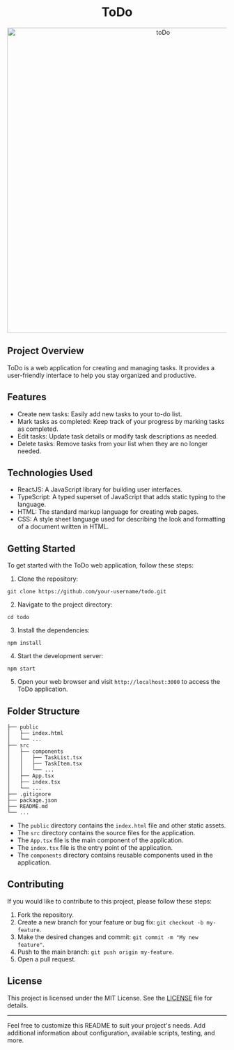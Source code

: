 <h1 align="center">ToDo</h1>

 <div align="center">
<img width="700" alt="toDo" src="https://github.com/MatheusWAlvarenga/GeoMapX/assets/94935750/38162b6d-fdf5-4297-ac2c-486f57503a5c">
</div>

## Project Overview

ToDo is a web application for creating and managing tasks. It provides a user-friendly interface to help you stay organized and productive.

## Features

- Create new tasks: Easily add new tasks to your to-do list.
- Mark tasks as completed: Keep track of your progress by marking tasks as completed.
- Edit tasks: Update task details or modify task descriptions as needed.
- Delete tasks: Remove tasks from your list when they are no longer needed.

## Technologies Used

- ReactJS: A JavaScript library for building user interfaces.
- TypeScript: A typed superset of JavaScript that adds static typing to the language.
- HTML: The standard markup language for creating web pages.
- CSS: A style sheet language used for describing the look and formatting of a document written in HTML.

## Getting Started

To get started with the ToDo web application, follow these steps:

1. Clone the repository:

```
git clone https://github.com/your-username/todo.git
```

2. Navigate to the project directory:

```
cd todo
```

3. Install the dependencies:

```
npm install
```

4. Start the development server:

```
npm start
```

5. Open your web browser and visit `http://localhost:3000` to access the ToDo application.

## Folder Structure

```
├── public
│   ├── index.html
│   └── ...
├── src
│   ├── components
│   │   ├── TaskList.tsx
│   │   ├── TaskItem.tsx
│   │   └── ...
│   ├── App.tsx
│   ├── index.tsx
│   └── ...
├── .gitignore
├── package.json
├── README.md
└── ...
```

- The `public` directory contains the `index.html` file and other static assets.
- The `src` directory contains the source files for the application.
- The `App.tsx` file is the main component of the application.
- The `index.tsx` file is the entry point of the application.
- The `components` directory contains reusable components used in the application.

## Contributing

If you would like to contribute to this project, please follow these steps:

1. Fork the repository.
2. Create a new branch for your feature or bug fix: `git checkout -b my-feature`.
3. Make the desired changes and commit: `git commit -m "My new feature"`.
4. Push to the main branch: `git push origin my-feature`.
5. Open a pull request.

## License

This project is licensed under the MIT License. See the [LICENSE](LICENSE) file for details.

---

Feel free to customize this README to suit your project's needs. Add additional information about configuration, available scripts, testing, and more.
